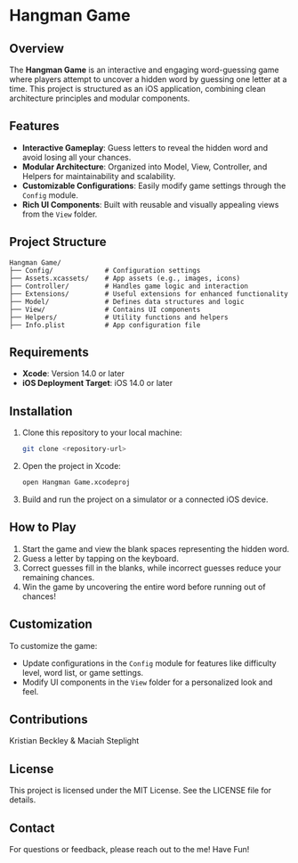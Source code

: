 # Hangman Game

## Overview
The **Hangman Game** is an interactive and engaging word-guessing game where players attempt to uncover a hidden word by guessing one letter at a time. This project is structured as an iOS application, combining clean architecture principles and modular components.

## Features
- **Interactive Gameplay**: Guess letters to reveal the hidden word and avoid losing all your chances.
- **Modular Architecture**: Organized into Model, View, Controller, and Helpers for maintainability and scalability.
- **Customizable Configurations**: Easily modify game settings through the `Config` module.
- **Rich UI Components**: Built with reusable and visually appealing views from the `View` folder.

## Project Structure
```
Hangman Game/
├── Config/             # Configuration settings
├── Assets.xcassets/    # App assets (e.g., images, icons)
├── Controller/         # Handles game logic and interaction
├── Extensions/         # Useful extensions for enhanced functionality
├── Model/              # Defines data structures and logic
├── View/               # Contains UI components
├── Helpers/            # Utility functions and helpers
├── Info.plist          # App configuration file
```

## Requirements
- **Xcode**: Version 14.0 or later
- **iOS Deployment Target**: iOS 14.0 or later

## Installation
1. Clone this repository to your local machine:
   ```bash
   git clone <repository-url>
   ```
2. Open the project in Xcode:
   ```bash
   open Hangman Game.xcodeproj
   ```
3. Build and run the project on a simulator or a connected iOS device.

## How to Play
1. Start the game and view the blank spaces representing the hidden word.
2. Guess a letter by tapping on the keyboard.
3. Correct guesses fill in the blanks, while incorrect guesses reduce your remaining chances.
4. Win the game by uncovering the entire word before running out of chances!

## Customization
To customize the game:
- Update configurations in the `Config` module for features like difficulty level, word list, or game settings.
- Modify UI components in the `View` folder for a personalized look and feel.

## Contributions
Kristian Beckley & Maciah Steplight 

## License
This project is licensed under the MIT License. See the LICENSE file for details.

## Contact
For questions or feedback, please reach out to the me! Have Fun! 

